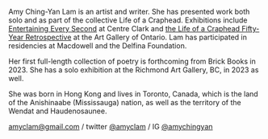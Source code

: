 Amy Ching-Yan Lam is an artist and writer. She has presented work both solo and as part of the collective Life of a Craphead. Exhibitions include [Entertaining Every Second](https://centreclark.com/en/exhibition/entertaining-every-second/) at Centre Clark and [the Life of a Craphead Fifty-Year Retrospective](https://ago.ca/exhibitions/life-craphead-fifty-year-retrospective) at the Art Gallery of Ontario. Lam has participated in residencies at Macdowell and the Delfina Foundation. 

Her first full-length collection of poetry is forthcoming from Brick Books in 2023. She has a solo exhibition at the Richmond Art Gallery, BC, in 2023 as well.

She was born in Hong Kong and lives in Toronto, Canada, which is the land of the Anishinaabe (Mississauga) nation, as well as the territory of the Wendat and Haudenosaunee.
  
[amyclam@gmail.com](mailto:amyclam@gmail.com)&nbsp;/ twitter&nbsp;[@amyclam](https://twitter.com/amyclam)&nbsp;/ IG&nbsp;[@amychingyan](https://www.instagram.com/amychingyan/)
